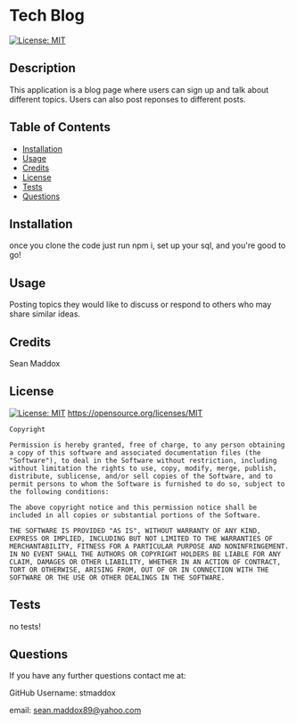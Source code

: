 # Tech Blog

  [![License: MIT](https://img.shields.io/badge/License-MIT-yellow.svg)](https://opensource.org/licenses/MIT)

  ## Description

  This application is a blog page where users can sign up and talk about different topics. Users can also post reponses to different posts. 


## Table of Contents 

- [Installation](#installation)
- [Usage](#usage)
- [Credits](#credits)
- [License](#license)
- [Tests](#tests)
- [Questions](#questions)

## Installation

  once you clone the code just run npm i, set up your sql, and you're good to go!


## Usage

  Posting topics they would like to discuss or respond to others who may share similar ideas.

## Credits

  Sean Maddox


## License

  [![License: MIT](https://img.shields.io/badge/License-MIT-yellow.svg)](https://opensource.org/licenses/MIT)
  https://opensource.org/licenses/MIT
  
    Copyright 

    Permission is hereby granted, free of charge, to any person obtaining a copy of this software and associated documentation files (the "Software"), to deal in the Software without restriction, including without limitation the rights to use, copy, modify, merge, publish, distribute, sublicense, and/or sell copies of the Software, and to permit persons to whom the Software is furnished to do so, subject to the following conditions:
    
    The above copyright notice and this permission notice shall be included in all copies or substantial portions of the Software.
    
    THE SOFTWARE IS PROVIDED "AS IS", WITHOUT WARRANTY OF ANY KIND, EXPRESS OR IMPLIED, INCLUDING BUT NOT LIMITED TO THE WARRANTIES OF MERCHANTABILITY, FITNESS FOR A PARTICULAR PURPOSE AND NONINFRINGEMENT. IN NO EVENT SHALL THE AUTHORS OR COPYRIGHT HOLDERS BE LIABLE FOR ANY CLAIM, DAMAGES OR OTHER LIABILITY, WHETHER IN AN ACTION OF CONTRACT, TORT OR OTHERWISE, ARISING FROM, OUT OF OR IN CONNECTION WITH THE SOFTWARE OR THE USE OR OTHER DEALINGS IN THE SOFTWARE.
    


## Tests

  no tests!

## Questions
  If you have any further questions contact me at:

  GitHub Username: stmaddox

  email: sean.maddox89@yahoo.com
